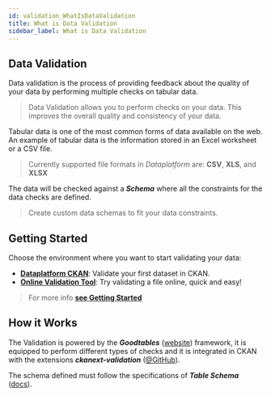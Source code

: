 ```yaml
---
id: validation_WhatIsDataValidation
title: What is Data Validation 
sidebar_label: What is Data Validation
---
```

## Data Validation

Data validation is the process of providing feedback about the quality of your data by performing multiple checks on tabular data. 

> Data Validation allows you to perform checks on your data. This improves the overall quality and consistency of your data.

Tabular data is one of the most common forms of data available on the web. An example of tabular data is the information stored in an Excel worksheet or a CSV file.

> Currently supported file formats in *Dataplatform* are: **CSV**, **XLS**, and **XLSX**

The data will be checked against a ***Schema*** where all the constraints for the data checks are defined.
 
> Create custom data schemas to fit your data constraints.


## Getting Started

Choose the environment where you want to start validating your data:

* **[Dataplatform CKAN](validation_GettingStarted#dataplatform-ckan)**: Validate your first dataset in CKAN.
* **[Online Validation Tool](validation_GettingStarted#online-validation-tool)**: Try validating a file online, quick and easy!

>For more info **[see Getting Started](validation_GettingStarted)**

## How it Works

The Validation is powered by the ***Goodtables*** (<a href="https://goodtables.io/" target="_blank">website</a>) framework, it is equipped to 
perform different types of checks and it is integrated in CKAN with the extensions ***ckanext-validation*** (<a href="https://github.com/frictionlessdata/ckanext-validation" target="_blank">@GitHub</a>).

The schema defined must follow the specifications of ***Table Schema*** (<a href="https://frictionlessdata.io/specs/table-schema/" target="_blank">docs</a>).
